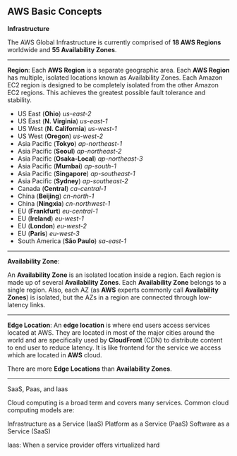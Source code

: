AWS Basic Concepts
-
**Infrastructure**

The AWS Global Infrastructure is currently comprised of **18 AWS Regions** worldwide and **55 Availability Zones**.

---

**Region**: 
Each **AWS Region** is a separate geographic area. Each **AWS Region** has multiple, isolated locations known as Availability Zones.
Each Amazon EC2 region is designed to be completely isolated from the other Amazon EC2 regions. This achieves the greatest possible fault tolerance and stability.

 - US East (**Ohio**) *us-east-2*
 - US East (**N. Virginia**) *us-east-1*
 - US West (**N. California**) *us-west-1*
 - US West (**Oregon**) *us-west-2*
 - Asia Pacific (**Tokyo**) *ap-northeast-1*
 - Asia Pacific (**Seoul**) *ap-northeast-2*
 - Asia Pacific (**Osaka-Local**) *ap-northeast-3*
 - Asia Pacific (**Mumbai**) *ap-south-1*
 - Asia Pacific (**Singapore**) *ap-southeast-1*
 - Asia Pacific (**Sydney**) *ap-southeast-2*
 - Canada (**Central**) *ca-central-1*
 - China (**Beijing**) *cn-north-1*
 - China (**Ningxia**) *cn-northwest-1*
 - EU (**Frankfurt**) *eu-central-1*
 - EU (**Ireland**) *eu-west-1*
 - EU (**London**) *eu-west-2*
 - EU (**Paris**) *eu-west-3*
 - South America (**São Paulo**) *sa-east-1*

---
**Availability Zone**:

An **Availability Zone** is an isolated location inside a region. Each region is made up of several **Availability Zones**. Each **Availability Zone** belongs to a single region. Also, each AZ (as **AWS** experts commonly call **Availability Zones**) is isolated, but the AZs in a region are connected through low-latency links.

---

**Edge Location**:
An **edge location** is where end users access services located at AWS. They are located in most of the major cities around the world and are specifically used by **CloudFront** (CDN) to distribute content to end user to reduce latency. It is like frontend for the service we access which are located in **AWS** cloud.

There are more **Edge Locations** than **Availability Zones**.

---

SaaS, Paas, and Iaas

Cloud computing is a broad term and covers many services. Common cloud computing models are:

Infrastructure as a Service (IaaS)
Platform as a Service (PaaS)
Software as a Service (SaaS)

Iaas: When a service provider offers virtualized hard
<!--stackedit_data:
eyJoaXN0b3J5IjpbLTEwODY5NzE0MzgsMTE1MzA3NDA1Niw0OT
AxMTYwNzAsLTE1NzAyODQxNjgsLTE2MDQ3MDA4NjcsMTU5ODAx
NjkzOSw5MjYzMDI5MDYsOTY5MDg1Nzk2LC0xNTA0NjI5MDUsLT
E3NzEyMjk2NDNdfQ==
-->